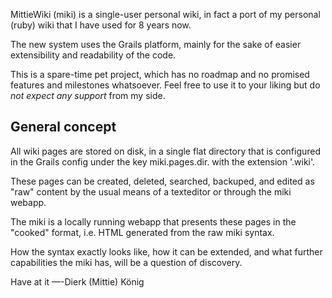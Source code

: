 MittieWiki (miki) is a single-user personal wiki,
in fact a port of my personal (ruby) wiki that I have used for 8 years now.

The new system uses the Grails platform, mainly for the sake of easier extensibility
and readability of the code.

This is a spare-time pet project, which has no roadmap and no promised features and milestones whatsoever.
Feel free to use it to your liking but do _not expect any support_ from my side.

General concept
---------------
All wiki pages are stored on disk, in a single flat directory that
is configured in the Grails config under the key miki.pages.dir. with the
extension '.wiki'.

These pages can be created, deleted, searched, backuped, and edited as "raw" content by the usual means
of a texteditor or through the miki webapp.

The miki is a locally running webapp that presents these pages in the "cooked" format, i.e. HTML generated from
the raw miki syntax.

How the syntax exactly looks like, how it can be extended, and what further
capabilities the miki has, will be a question of discovery.


Have at it
—-Dierk (Mittie) König